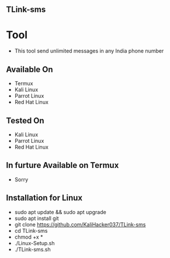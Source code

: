 ## TLink-sms

# Tool
- This tool send unlimited messages in any India phone number

## Available On
- Termux
- Kali Linux
- Parrot Linux
- Red Hat Linux

## Tested On
- Kali Linux
- Parrot Linux
- Red Hat Linux

## In furture Available on Termux
- Sorry

## Installation for Linux
- sudo apt update && sudo apt upgrade
- sudo apt install git
- git clone https://github.com/KaliHacker037/TLink-sms
- cd  TLink-sms
- chmod +x *
- ./Linux-Setup.sh
- ./TLink-sms.sh 
